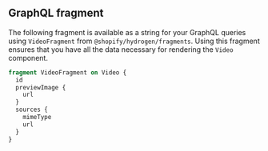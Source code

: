 ## GraphQL fragment

The following fragment is available as a string for your GraphQL queries using `VideoFragment` from `@shopify/hydrogen/fragments`. Using this fragment ensures that you have all the data necessary for rendering the `Video` component.

```graphql
fragment VideoFragment on Video {
  id
  previewImage {
    url
  }
  sources {
    mimeType
    url
  }
}
```
